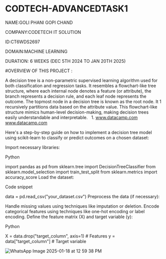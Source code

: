 # CODTECH-ADVANCEDTASK1
NAME:GOLI PHANI GOPI CHAND

COMPANY:CODETECH IT SOLUTION

ID:CT6WDS2697

DOMAIN:MACHINE LEARNING

DURATION: 6 WEEKS (DEC 5TH 2024 TO JAN 20TH 2025)

#OVERVIEW OF THIS PROJECT :

A decision tree is a non-parametric supervised learning algorithm
used for both classification and regression tasks. It resembles a
flowchart-like tree structure, where each internal node denotes a
feature (or attribute), the branch represents a decision rule, and
each leaf node represents the outcome. The topmost node in a decision
tree is known as the root node. It 1  recursively partitions data based
on the attribute value. This flowchart-like structure mimics human-level
decision-making, making decision trees easily understandable and
interpretable.   
1.
www.datacamp.com
www.datacamp.com

Here's a step-by-step guide on how to implement a decision tree model
using scikit-learn to classify or predict outcomes on a chosen dataset:

Import necessary libraries:

Python

import pandas as pd
from sklearn.tree import DecisionTreeClassifier
from sklearn.model_selection import train_test_split
from sklearn.metrics import accuracy_score
Load the dataset:

Code snippet

data = pd.read_csv("your_dataset.csv")
Preprocess the data (if necessary):

Handle missing values using techniques like imputation or deletion.
Encode categorical features using techniques like one-hot encoding or label encoding.
Define the feature matrix (X) and target variable (y):

Python

X = data.drop("target_column", axis=1)  # Features
y = data["target_column"]  # Target variable

![WhatsApp Image 2025-01-18 at 12 59 38 PM](https://github.com/user-attachments/assets/19c6199a-a478-489e-9c3e-b19ada1b05b8)

